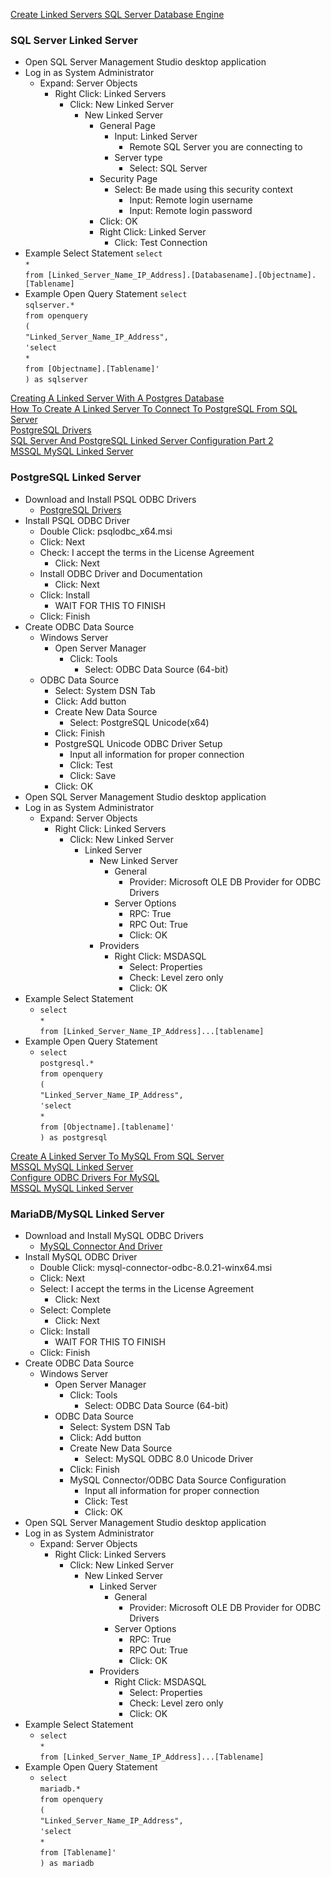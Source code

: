 [Create Linked Servers SQL Server Database Engine](https://docs.microsoft.com/en-us/sql/relational-databases/linked-servers/create-linked-servers-sql-server-database-engine?view=sql-server-ver15)

### SQL Server Linked Server
* Open SQL Server Management Studio desktop application
* Log in as System Administrator
  * Expand: Server Objects
    * Right Click: Linked Servers
      * Click: New Linked Server
        * New Linked Server
          * General Page
            * Input: Linked Server
              * Remote SQL Server you are connecting to
            * Server type
              * Select: SQL Server
          * Security Page
            * Select: Be made using this security context
              * Input: Remote login username
              * Input: Remote login password
          * Click: OK
          * Right Click: Linked Server
            * Click: Test Connection
* Example Select Statement
  `select`<br />
   `*`<br />
   `from [Linked_Server_Name_IP_Address].[Databasename].[Objectname].[Tablename]`
* Example Open Query Statement
  `select`<br />
  `sqlserver.*`<br />
  `from openquery`<br />
  `(`<br />
  `"Linked_Server_Name_IP_Address",`<br />
  `'select`<br />
  `*`<br />
  `from [Objectname].[Tablename]'`<br />
  `) as sqlserver`

[Creating A Linked Server With A Postgres Database](https://peter-whyte.com/creating-a-linked-server-with-a-postgres-database/)<br />
[How To Create A Linked Server To Connect To PostgreSQL From SQL Server](https://dbtut.com/index.php/2019/10/22/how-to-create-a-linked-server-to-connect-to-postgresql-from-sql-server/)<br />
[PostgreSQL Drivers](https://www.postgresql.org/ftp/odbc/versions/msi/)<br />
[SQL Server And PostgreSQL Linked Server Configuration Part 2](https://www.mssqltips.com/sqlservertip/3662/sql-server-and-postgresql-linked-server-configuration--part-2/)<br />
[MSSQL MySQL Linked Server](https://gunnarpeipman.com/mssql-mysql-linked-server/)

### PostgreSQL Linked Server
* Download and Install PSQL ODBC Drivers
  * [PostgreSQL Drivers](https://www.postgresql.org/ftp/odbc/versions/msi/)
* Install PSQL ODBC Driver
  * Double Click: psqlodbc_x64.msi
  * Click: Next
  * Check: I accept the terms in the License Agreement
    * Click: Next
  * Install ODBC Driver and Documentation
    * Click: Next
  * Click: Install
    * WAIT FOR THIS TO FINISH
  * Click: Finish
* Create ODBC Data Source
  * Windows Server
    * Open Server Manager
      * Click: Tools
        * Select: ODBC Data Source (64-bit)
  * ODBC Data Source
    * Select: System DSN Tab
    * Click: Add button
    * Create New Data Source
      * Select: PostgreSQL Unicode(x64)
    * Click: Finish
    * PostgreSQL Unicode ODBC Driver Setup
      * Input all information for proper connection
      * Click: Test
      * Click: Save
    * Click: OK
* Open SQL Server Management Studio desktop application
* Log in as System Administrator
  * Expand: Server Objects
    * Right Click: Linked Servers
      * Click: New Linked Server
        * Linked Server
          * New Linked Server
            * General
              * Provider: Microsoft OLE DB Provider for ODBC Drivers
            * Server Options
              * RPC: True
              * RPC Out: True
              * Click: OK
          * Providers
            * Right Click: MSDASQL
              * Select: Properties
              * Check: Level zero only
              * Click: OK
* Example Select Statement
  * `select`<br />
    `*`<br />
    `from [Linked_Server_Name_IP_Address]...[tablename]`<br />
* Example Open Query Statement
  * `select`<br />
    `postgresql.*`<br />
    `from openquery`<br />
    `(`<br />
    `"Linked_Server_Name_IP_Address",`<br />
    `'select`<br />
    `*`<br />
    `from [Objectname].[tablename]'`<br />
    `) as postgresql`

[Create A Linked Server To MySQL From SQL Server](https://www.mssqltips.com/sqlservertip/4577/create-a-linked-server-to-mysql-from-sql-server/)<br />
[MSSQL MySQL Linked Server](https://gunnarpeipman.com/mssql-mysql-linked-server/)<br />
[Configure ODBC Drivers For MySQL](https://www.sqlshack.com/configure-odbc-drivers-for-mysql/)<br />
[MSSQL MySQL Linked Server](https://gunnarpeipman.com/mssql-mysql-linked-server/)

### MariaDB/MySQL Linked Server
* Download and Install MySQL ODBC Drivers
  * [MySQL Connector And Driver](https://dev.mysql.com/downloads/connector/odbc/)
* Install MySQL ODBC Driver
  * Double Click: mysql-connector-odbc-8.0.21-winx64.msi
  * Click: Next
  * Select: I accept the terms in the License Agreement
    * Click: Next
  * Select: Complete
    * Click: Next
  * Click: Install
    * WAIT FOR THIS TO FINISH
  * Click: Finish
* Create ODBC Data Source
  * Windows Server
    * Open Server Manager
      * Click: Tools
        * Select: ODBC Data Source (64-bit)
    * ODBC Data Source
      * Select: System DSN Tab
      * Click: Add button
      * Create New Data Source
        * Select: MySQL ODBC 8.0 Unicode Driver
      * Click: Finish
      * MySQL Connector/ODBC Data Source Configuration
        * Input all information for proper connection
        * Click: Test
        * Click: OK
* Open SQL Server Management Studio desktop application
* Log in as System Administrator
  * Expand: Server Objects
    * Right Click: Linked Servers
      * Click: New Linked Server
        * New Linked Server
          * Linked Server
            * General
              * Provider: Microsoft OLE DB Provider for ODBC Drivers
            * Server Options
              * RPC: True
              * RPC Out: True
              * Click: OK
          * Providers
            * Right Click: MSDASQL
              * Select: Properties
              * Check: Level zero only
              * Click: OK
* Example Select Statement
  * `select`<br />
    `*`<br />
    `from [Linked_Server_Name_IP_Address]...[Tablename]`<br />
* Example Open Query Statement
  * `select`<br />
    `mariadb.*`<br />
    `from openquery`<br />
    `(`<br />
    `"Linked_Server_Name_IP_Address",`<br />
    `'select`<br />
    `*`<br />
    `from [Tablename]'`<br />
    `) as mariadb`<br />
